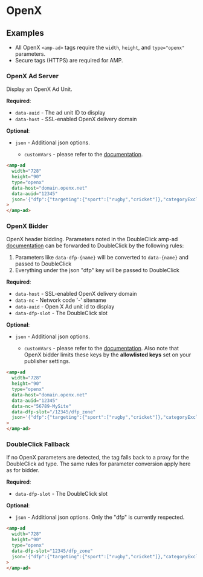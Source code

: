 # OpenX

## Examples

-   All OpenX `<amp-ad>` tags require the `width`, `height`, and `type="openx"` parameters.
-   Secure tags (HTTPS) are required for AMP.

### OpenX Ad Server

Display an OpenX Ad Unit.

**Required**:

-   `data-auid` - The ad unit ID to display
-   `data-host` - SSL-enabled OpenX delivery domain

**Optional**:

-   `json` - Additional json options.

    -   `customVars` - please refer to the [documentation](https://docs.openx.com/Content/developers/ad_request_api/custom_variables_in_ad_calls.html).

```html
<amp-ad
  width="728"
  height="90"
  type="openx"
  data-host="domain.openx.net"
  data-auid="12345"
  json='{"dfp":{"targeting":{"sport":["rugby","cricket"]},"categoryExclusions":["health"],"tagForChildDirectedTreatment":1},"openx":{"customVars":{"marco":"polo","fates":["clothos","lachesis","atropos"]}}}'
>
</amp-ad>
```

### OpenX Bidder

OpenX header bidding. Parameters noted in the DoubleClick amp-ad [documentation](https://github.com/ampproject/amphtml/blob/main/ads/google/doubleclick.md) can be forwarded to DoubleClick by the following rules:

1. Parameters like `data-dfp-{name}` will be converted to `data-{name}` and passed to DoubleClick
2. Everything under the json "dfp" key will be passed to DoubleClick

**Required**:

-   `data-host` - SSL-enabled OpenX delivery domain
-   `data-nc` - Network code '-' sitename
-   `data-auid` - Open X Ad unit id to display
-   `data-dfp-slot` - The DoubleClick slot

**Optional**:

-   `json` - Additional json options.

    -   `customVars` - please refer to the [documentation](https://docs.openx.com/Content/developers/ad_request_api/custom_variables_in_ad_calls.html). Also note that OpenX bidder limits these keys by the **allowlisted keys** set on your publisher settings.

```html
<amp-ad
  width="728"
  height="90"
  type="openx"
  data-host="domain.openx.net"
  data-auid="12345"
  data-nc="56789-MySite"
  data-dfp-slot="/12345/dfp_zone"
  json='{"dfp":{"targeting":{"sport":["rugby","cricket"]},"categoryExclusions":["health"],"tagForChildDirectedTreatment":1},"openx":{"customVars":{"marco":"polo","fates":["clothos","lachesis","atropos"]}}}'
>
</amp-ad>
```

### DoubleClick Fallback

If no OpenX parameters are detected, the tag falls back to a proxy for the DoubleClick ad type. The same rules for
parameter conversion apply here as for bidder.

**Required**:

-   `data-dfp-slot` - The DoubleClick slot

**Optional**:

-   `json` - Additional json options. Only the "dfp" is currently respected.

```html
<amp-ad
  width="728"
  height="90"
  type="openx"
  data-dfp-slot="12345/dfp_zone"
  json='{"dfp":{"targeting":{"sport":["rugby","cricket"]},"categoryExclusions":["health"],"tagForChildDirectedTreatment":1}}'
>
</amp-ad>
```
